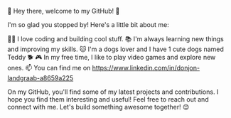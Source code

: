 👋 Hey there, welcome to my GitHub! 🎉

I'm so glad you stopped by! Here's a little bit about me:

👩‍💻 I love coding and building cool stuff. 📚 I'm always learning new things and improving my skills. 🐱 I'm a dogs lover and I have 1 cute dogs named Teddy 🐕 🎮 In my free time, I like to play video games and explore new ones. 📫 You can find me on https://www.linkedin.com/in/donjon-landgraab-a8659a225

On my GitHub, you'll find some of my latest projects and contributions. I hope you find them interesting and useful! Feel free to reach out and connect with me. Let's build something awesome together! 😊

<!---
DonjonLandgraab/DonjonLandgraab is a ✨ special ✨ repository because its `README.md` (this file) appears on your GitHub profile.
You can click the Preview link to take a look at your changes.
--->
